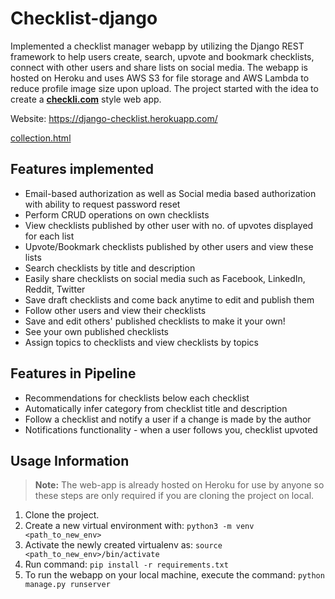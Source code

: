 # Checklist-django
Implemented a checklist manager webapp by utilizing the Django REST framework to help users create, search, upvote and bookmark checklists, connect with other users and share lists on social media. The webapp is hosted on Heroku and uses AWS S3 for file storage and AWS Lambda to reduce profile image size upon upload. The project started with the idea to create a [<strong>checkli.com</strong>](https://www.checkli.com/) style web app.

Website: https://django-checklist.herokuapp.com/

[collection.html](collection.html)

## Features implemented
* Email-based authorization as well as Social media based authorization with ability to request password reset
* Perform CRUD operations on own checklists
* View checklists published by other user with no. of upvotes displayed for each list
* Upvote/Bookmark checklists published by other users and view these lists
* Search checklists by title and description
* Easily share checklists on social media such as Facebook, LinkedIn, Reddit, Twitter
* Save draft checklists and come back anytime to edit and publish them
* Follow other users and view their checklists
* Save and edit others' published checklists to make it your own!
* See your own published checklists
* Assign topics to checklists and view checklists by topics

## Features in Pipeline
* Recommendations for checklists below each checklist
* Automatically infer category from checklist title and description
* Follow a checklist and notify a user if a change is made by the author
* Notifications functionality - when a user follows you, checklist upvoted

## Usage Information
  > <strong>Note:</strong> The web-app is already hosted on Heroku for use by anyone so these steps are only required if you are cloning the project on local.

1. Clone the project.
2. Create a new virtual environment with: ```python3 -m venv <path_to_new_env>```
3. Activate the newly created virtualenv as: ```source <path_to_new_env>/bin/activate```
4. Run command: ```pip install -r requirements.txt```
5. To run the webapp on your local machine, execute the command: ```python manage.py runserver```
